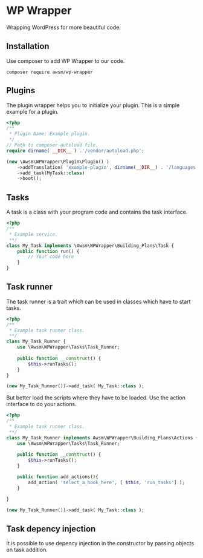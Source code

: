 # WP Wrapper

Wrapping WordPress for more beautiful code.

## Installation

Use composer to add WP Wrapper to our code.
```shell script
composer require awsm/wp-wrapper
```

## Plugins

The plugin wrapper helps you to initialize your plugin. This is a simple example for a plugin.

```php
<?php
/**
 * Plugin Name: Example plugin.
 */
// Path to composer autoload file.
require dirname( __DIR__ ) .'/vendor/autoload.php'; 

(new \Awsm\WPWrapper\Plugin\Plugin() )
    ->addTranslation( 'example-plugin', dirname(__DIR__) . '/languages' )
    ->add_task(MyTask::class)
    ->boot();
```

## Tasks

A task is a class with your program code and contains the task interface. 

```php
<?php
/**
 * Example service.
 **/
class My_Task implements \Awsm\WPWrapper\Building_Plans\Task {
    public function run() {
        // Your code here
    }
}
```

## Task runner

The task runner is a trait which can be used in classes which have to start tasks.

```php
<?php
/**
 * Example task runner class.
 **/
class My_Task_Runner {
    use \Awsm\WPWrapper\Tasks\Task_Runner;
    
    public function __construct() {
        $this->runTasks();
    }
}

(new My_Task_Runner())->add_task( My_Task::class );
```

But better load the scripts where they have to be loaded. Use the action interface to do your actions.

```php
<?php
/**
 * Example task runner class.
 **/
class My_Task_Runner implements Awsm\WPWrapper\Building_Plans\Actions {
    use \Awsm\WPWrapper\Tasks\Task_Runner;
    
    public function __construct() {
        $this->runTasks();
    }

    public function add_actions(){
        add_action( 'select_a_hook_here', [ $this, 'run_tasks'] );
    }

}

(new My_Task_Runner())->add_task( My_Task::class );
```


## Task depency injection

It is possible to use depency injection in the constructor by passing objects on task addition.

